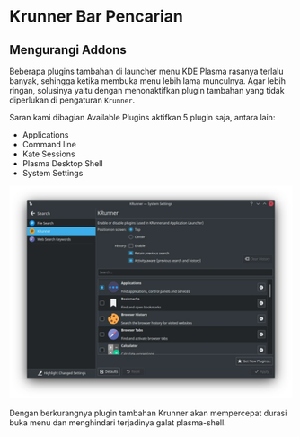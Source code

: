 # Krunner Bar Pencarian

## Mengurangi Addons

Beberapa plugins tambahan di launcher menu KDE Plasma rasanya terlalu banyak, sehingga ketika membuka menu lebih lama munculnya. Agar lebih ringan, solusinya yaitu dengan menonaktifkan plugin tambahan yang tidak diperlukan di pengaturan `Krunner`.

Saran kami dibagian Available Plugins aktifkan 5 plugin saja, antara lain:
- Applications
- Command line
- Kate Sessions
- Plasma Desktop Shell
- System Settings

![LangitKetujuh Krunner](../media/image/krunner-langitketujuh-id.webp)

Dengan berkurangnya plugin tambahan Krunner akan mempercepat durasi buka menu dan menghindari terjadinya galat plasma-shell.
